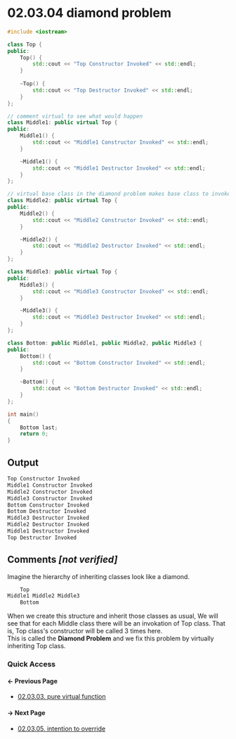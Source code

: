 # 02.03.04 diamond problem

```cxx
#include <iostream>

class Top {
public:
    Top() {
        std::cout << "Top Constructor Invoked" << std::endl;
    }
    
    ~Top() {
        std::cout << "Top Destructor Invoked" << std::endl;
    }
};

// comment virtual to see what would happen
class Middle1: public virtual Top {
public:
    Middle1() {
        std::cout << "Middle1 Constructor Invoked" << std::endl;
    }

    ~Middle1() {
        std::cout << "Middle1 Destructor Invoked" << std::endl;
    }
};

// virtual base class in the diamond problem makes base class to invoke once
class Middle2: public virtual Top {
public:
    Middle2() {
        std::cout << "Middle2 Constructor Invoked" << std::endl;
    }

    ~Middle2() {
        std::cout << "Middle2 Destructor Invoked" << std::endl;
    }
};

class Middle3: public virtual Top {
public:
    Middle3() {
        std::cout << "Middle3 Constructor Invoked" << std::endl;
    }

    ~Middle3() {
        std::cout << "Middle3 Destructor Invoked" << std::endl;
    }
};

class Bottom: public Middle1, public Middle2, public Middle3 {
public:
    Bottom() {
        std::cout << "Bottom Constructor Invoked" << std::endl;
    }

    ~Bottom() {
        std::cout << "Bottom Destructor Invoked" << std::endl;
    }
};

int main()
{
    Bottom last;
    return 0;
}

```

## Output

```txt
Top Constructor Invoked
Middle1 Constructor Invoked
Middle2 Constructor Invoked
Middle3 Constructor Invoked
Bottom Constructor Invoked
Bottom Destructor Invoked
Middle3 Destructor Invoked
Middle2 Destructor Invoked
Middle1 Destructor Invoked
Top Destructor Invoked
```

## Comments *[not verified]*

Imagine the hierarchy of inheriting classes look like a diamond.  

```txt
    Top  
Middle1 Middle2 Middle3  
    Bottom
```

When we create this structure and inherit those classes as usual,
We will see that for each Middle class there will be an invokation of Top class.
That is, Top class's constructor will be called 3 times here.  
This is called the **Diamond Problem** and we fix this problem by virtually inheriting Top class.

### Quick Access

<div class="previous_page pagination">

#### &#8592; Previous Page

* [02.03.03. pure virtual function](./../../02.object_oriented/03.polymorphism/03.pure.md)

</div>
<div class="next_page pagination">

#### &#8594; Next Page

* [02.03.05. intention to override](./../../02.object_oriented/03.polymorphism/05.override.md)

</div>
